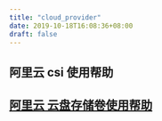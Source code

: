 ```yaml
---
title: "cloud_provider"
date: 2019-10-18T16:08:36+08:00
draft: false
---
```


## 阿里云 csi 使用帮助



## [阿里云 云盘存储卷使用帮助](https://www.alibabacloud.com/help/zh/doc-detail/86612.htm?spm=a2c63.p38356.b99.148.629f294aBUmR55)
